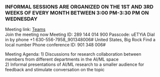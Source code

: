 
### INFORMAL SESSIONS ARE ORGANIZED ON THE 1ST AND 3RD WEEKS OF EVERY MONTH BETWEEN 3:00 PM-3:30 PM ON WEDNESDAY 

Meeting link: [Teams](https://teams.microsoft.com/l/meetup-join/19%3ameeting_ZWRhM2UwYTgtZDlmOS00OTMwLTljNmUtOGNjNDdhMjNlZTNj%40thread.v2/0?context=%7b%22Tid%22%3a%220cfca185-25f7-49e3-8ae7-704d5326e285%22%2c%22Oid%22%3a%229908370d-7aca-4f24-b474-6b0319afc0aa%22%7d) <br>
Join the meeting now
Meeting ID: 289 144 014 900
Passcode: uETYiA
Dial in by phone
+1 630-556-7958,,901348006# United States, Big Rock
Find a local number
Phone conference ID: 901 348 006# <br>

Meeting Agenda: 1) Discussions for research collaboration between members from different departments in the AI/ML space <br>
                2) Informal presentations of AI/ML research to a smaller audience for feedback and stimulate conversation on the topic <br>  


